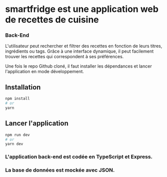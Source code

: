 # smartfridge est une application web de recettes de cuisine

### Back-End

L'utilisateur peut rechercher et filtrer des recettes en fonction de leurs titres, ingrédients ou tags.
Grâce à une interface dynamique, il peut facilement trouver les recettes qui correspondent à ses préférences.

Une fois le repo Github cloné, il faut installer les dépendances et lancer l'application en mode développement.

## Installation

```bash
npm install
# or
yarn
```

## Lancer l'application

```bash
npm run dev
# or
yarn dev
```
### L'application back-end est codée en TypeScript et Express.
### La base de données est mockée avec JSON.